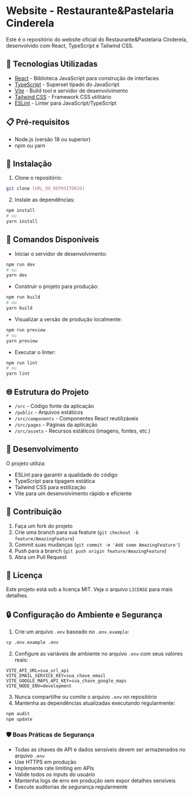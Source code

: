 # Website - Restaurante&Pastelaria Cinderela

Este é o repositório do website oficial do Restaurante&Pastelaria Cinderela, desenvolvido com React, TypeScript e Tailwind CSS.

## 🚀 Tecnologias Utilizadas

- [React](https://reactjs.org/) - Biblioteca JavaScript para construção de interfaces
- [TypeScript](https://www.typescriptlang.org/) - Superset tipado do JavaScript
- [Vite](https://vitejs.dev/) - Build tool e servidor de desenvolvimento
- [Tailwind CSS](https://tailwindcss.com/) - Framework CSS utilitário
- [ESLint](https://eslint.org/) - Linter para JavaScript/TypeScript

## 📋 Pré-requisitos

- Node.js (versão 18 ou superior)
- npm ou yarn

## 🔧 Instalação

1. Clone o repositório:
```bash
git clone [URL_DO_REPOSITÓRIO]
```

2. Instale as dependências:
```bash
npm install
# ou
yarn install
```

## 🚀 Comandos Disponíveis

- Iniciar o servidor de desenvolvimento:
```bash
npm run dev
# ou
yarn dev
```

- Construir o projeto para produção:
```bash
npm run build
# ou
yarn build
```

- Visualizar a versão de produção localmente:
```bash
npm run preview
# ou
yarn preview
```

- Executar o linter:
```bash
npm run lint
# ou
yarn lint
```

## 🌐 Estrutura do Projeto

- `/src` - Código fonte da aplicação
- `/public` - Arquivos estáticos
- `/src/components` - Componentes React reutilizáveis
- `/src/pages` - Páginas da aplicação
- `/src/assets` - Recursos estáticos (imagens, fontes, etc.)

## 📝 Desenvolvimento

O projeto utiliza:
- ESLint para garantir a qualidade do código
- TypeScript para tipagem estática
- Tailwind CSS para estilização
- Vite para um desenvolvimento rápido e eficiente

## 🤝 Contribuição

1. Faça um fork do projeto
2. Crie uma branch para sua feature (`git checkout -b feature/AmazingFeature`)
3. Commit suas mudanças (`git commit -m 'Add some AmazingFeature'`)
4. Push para a branch (`git push origin feature/AmazingFeature`)
5. Abra um Pull Request

## 📄 Licença

Este projeto está sob a licença MIT. Veja o arquivo `LICENSE` para mais detalhes.

## 🔒 Configuração do Ambiente e Segurança

1. Crie um arquivo `.env` baseado no `.env.example`:
```bash
cp .env.example .env
```

2. Configure as variáveis de ambiente no arquivo `.env` com seus valores reais:
```env
VITE_API_URL=sua_url_api
VITE_EMAIL_SERVICE_KEY=sua_chave_email
VITE_GOOGLE_MAPS_API_KEY=sua_chave_google_maps
VITE_NODE_ENV=development
```

3. Nunca compartilhe ou comite o arquivo `.env` no repositório
4. Mantenha as dependências atualizadas executando regularmente:
```bash
npm audit
npm update
```

### 🛡️ Boas Práticas de Segurança

- Todas as chaves de API e dados sensíveis devem ser armazenados no arquivo `.env`
- Use HTTPS em produção
- Implemente rate limiting em APIs
- Valide todos os inputs do usuário
- Mantenha logs de erro em produção sem expor detalhes sensíveis
- Execute auditorias de segurança regularmente 